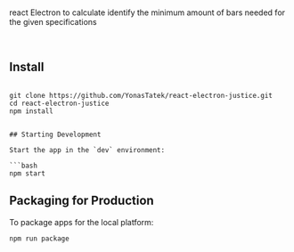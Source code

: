 <br>

<p>
 react Electron to calculate identify the minimum amount of bars needed for the given specifications
</p>

<br>



## Install
```

git clone https://github.com/YonasTatek/react-electron-justice.git
cd react-electron-justice
npm install

```

```

## Starting Development

Start the app in the `dev` environment:

```bash
npm start
```

## Packaging for Production

To package apps for the local platform:

```bash
npm run package
```

